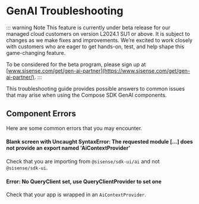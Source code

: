 # GenAI Troubleshooting

::: warning Note
This feature is currently under beta release for our managed cloud customers on version L2024.1 SU1 or above. It is subject to changes as we make fixes and improvements. We’re excited to work closely with customers who are eager to get hands-on, test, and help shape this game-changing feature.

To be considered for the beta program, please sign up at [www.sisense.com/get/gen-ai-partner](https://www.sisense.com/get/gen-ai-partner/).
:::

This troubleshooting guide provides possible answers to common issues that may arise when using the Compose SDK GenAI components.

## Component Errors

Here are some common errors that you may encounter.

#### Blank screen with Uncaught SyntaxError: The requested module [...] does not provide an export named 'AiContextProvider'

Check that you are importing from `@sisense/sdk-ui/ai` and not `@sisense/sdk-ui`.

#### Error: No QueryClient set, use QueryClientProvider to set one

Check that your app is wrapped in an `AiContextProvider`.

